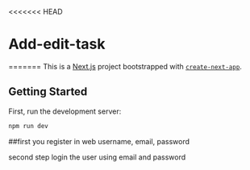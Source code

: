 <<<<<<< HEAD
# Add-edit-task
=======
This is a [Next.js](https://nextjs.org) project bootstrapped with [`create-next-app`](https://github.com/vercel/next.js/tree/canary/packages/create-next-app).

## Getting Started

First, run the development server:

```bash
npm run dev

```
##first you register in web
username,
email,
password

second step 
login the user using email and password


